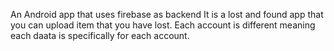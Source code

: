 An Android app that uses firebase as backend 
It is a lost and found app that you can upload item that you have lost.
Each account is different meaning each daata is specifically for each account.

